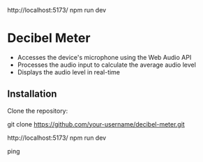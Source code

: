 http://localhost:5173/
npm run dev

# Decibel Meter

- Accesses the device's microphone using the Web Audio API
- Processes the audio input to calculate the average audio level
- Displays the audio level in real-time

## Installation

   Clone the repository:

   git clone https://github.com/your-username/decibel-meter.git

http://localhost:5173/
npm run dev

ping
